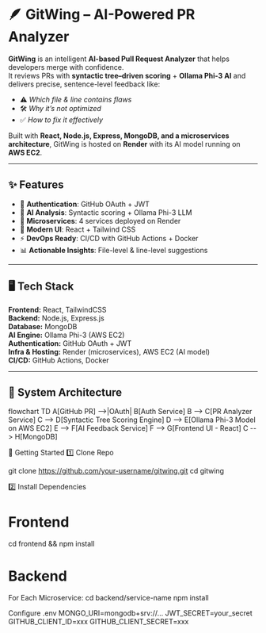 # 🪶 GitWing – AI-Powered PR Analyzer

**GitWing** is an intelligent **AI-based Pull Request Analyzer** that helps developers merge with confidence.  
It reviews PRs with **syntactic tree–driven scoring** + **Ollama Phi-3 AI** and delivers precise, sentence-level feedback like:

- ⚠️ *Which file & line contains flaws*  
- 🛠️ *Why it’s not optimized*  
- ✅ *How to fix it effectively*  

Built with **React, Node.js, Express, MongoDB, and a microservices architecture**, GitWing is hosted on **Render** with its AI model running on **AWS EC2**.

---

## ✨ Features

- 🔐 **Authentication**: GitHub OAuth + JWT  
- 🤖 **AI Analysis**: Syntactic scoring + Ollama Phi-3 LLM  
- 🧩 **Microservices**: 4 services deployed on Render  
- 🎨 **Modern UI**: React + Tailwind CSS  
- ⚡ **DevOps Ready**: CI/CD with GitHub Actions + Docker  
- 📊 **Actionable Insights**: File-level & line-level suggestions  

---

## 🖥️ Tech Stack

**Frontend:** React, TailwindCSS  
**Backend:** Node.js, Express.js  
**Database:** MongoDB  
**AI Engine:** Ollama Phi-3 (AWS EC2)  
**Authentication:** GitHub OAuth + JWT  
**Infra & Hosting:** Render (microservices), AWS EC2 (AI model)  
**CI/CD:** GitHub Actions, Docker  

---

## 📐 System Architecture
 
flowchart TD
  A[GitHub PR] -->|OAuth| B[Auth Service]
  B --> C[PR Analyzer Service]
  C --> D[Syntactic Tree Scoring Engine]
  D --> E[Ollama Phi-3 Model on AWS EC2]
  E --> F[AI Feedback Service]
  F --> G[Frontend UI - React]
  C --> H[MongoDB] 



🚀 Getting Started
1️⃣ Clone Repo

git clone https://github.com/your-username/gitwing.git
cd gitwing

2️⃣ Install Dependencies
# Frontend
cd frontend && npm install

# Backend
For Each Microservice:
cd backend/service-name 
npm install 


Configure .env
MONGO_URI=mongodb+srv://...
JWT_SECRET=your_secret
GITHUB_CLIENT_ID=xxx
GITHUB_CLIENT_SECRET=xxx
 
